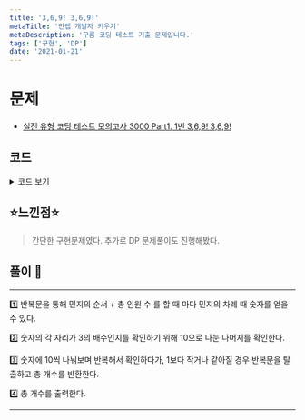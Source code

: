 ```yaml
---
title: '3,6,9! 3,6,9!'
metaTitle: '만렙 개발자 키우기'
metaDescription: '구름 코딩 테스트 기출 문제입니다.'
tags: ['구현', 'DP']
date: '2021-01-21'
---
```


# 문제

- [실전 유형 코딩 테스트 모의고사 3000 Part1. 1번 3,6,9! 3,6,9!](https://knu.goorm.io/learn/lecture/25446/%EC%8B%A4%EC%A0%84-%EC%9C%A0%ED%98%95-%EC%BD%94%EB%94%A9-%ED%85%8C%EC%8A%A4%ED%8A%B8-%EB%AA%A8%EC%9D%98%EA%B3%A0%EC%82%AC-3000/lesson/1276067/%EB%82%9C%EC%9D%B4%EB%8F%84-2-3-6-9-3-6-9)

## 코드

<details><summary> 코드 보기 </summary>

```java
import java.io.*;
import java.util.*;

class Main {
    static int n, e, m;
    public static void main(String[] args) throws Exception {
        BufferedReader br = new BufferedReader(new InputStreamReader(System.in));
        StringTokenizer st = new StringTokenizer(br.readLine());
        n = Integer.parseInt(st.nextToken());
        e = Integer.parseInt(st.nextToken());
        m = Integer.parseInt(st.nextToken());
        int ans = 0, i=0;

        while(true){
            int num = m + n*i;
            if(num > e) break;
            ans += checkThree(num);
            i+=1;
        }
        System.out.println(ans);
    }
    static int checkThree(int num){
        int ret = 0;
        while(num > 1){
            int digit = num % 10;
            if(digit == 3 || digit == 6 || digit == 9)
                ret += 1;
            num /= 10;
        }
        return ret;
    }
```

- DP를 이용한 풀이

```java
    static void dynamic(){
        int check[] = new int[5000001], ans = 0;
        for (int i = 1; i <= 5000000; i++) {
            int digit = i % 10;
            check[i] = check[i/10];
            if(digit != 0 && digit % 3 == 0)
                check[i] += 1;
        }
        for (int i = m; i <= e; i += n)
            ans += check[i];
        System.out.println(ans);
    }
}
```

</details>

## ⭐️느낀점⭐️

> 간단한 구현문제였다. 추가로 DP 문제풀이도 진행해봤다.

## 풀이 📣

<hr/>
1️⃣ 반복문을 통해 민지의 순서 + 총 인원 수 를 할 때 마다 민지의 차례 때 숫자를 얻을 수 있다. <br/>

2️⃣️ 숫자의 각 자리가 3의 배수인지를 확인하기 위해 10으로 나눈 나머지를 확인한다.

3️⃣ 숫자에 10씩 나눠보며 반복해서 확인하다가, 1보다 작거나 같아질 경우 반복문을 탈출하고 총 개수를 반환한다.

4️⃣ 총 개수를 출력한다.

<hr/>
